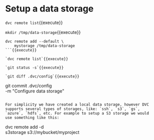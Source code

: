 # Setup a data storage

`dvc remote list`{{execute}}

`mkdir /tmp/data-storage`{{execute}}

```
dvc remote add --default \
    mystorage /tmp/data-storage
```{{execute}}

`dvc remote list`{{execute}}

`git status -s`{{execute}}

`git diff .dvc/config`{{execute}}

```
git commit .dvc/config \
    -m "Configure data storage"
```{{execute}}

For simplicity we have created a local data storage, however DVC
supports several types of storages, like: `ssh`, `s3`, `gs`,
`azure`, `hdfs`, etc. For example to setup a S3 storage we would
use something like this:

```
dvc remote add -d \
    s3storage s3://mybucket/myproject
```
